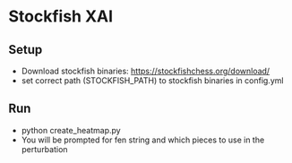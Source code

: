 # Stockfish XAI 


## Setup

- Download stockfish binaries: https://stockfishchess.org/download/
- set correct path (STOCKFISH_PATH) to stockfish binaries in config.yml



## Run 

- python create_heatmap.py
- You will be prompted for fen string and which pieces to use in the perturbation
